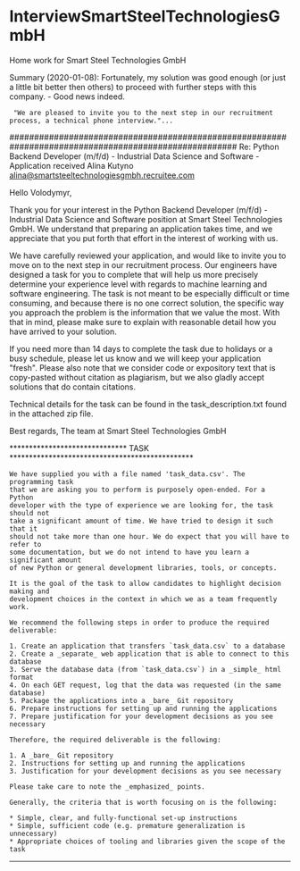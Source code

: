 # InterviewSmartSteelTechnologiesGmbH
Home work for Smart Steel Technologies GmbH

Summary (2020-01-08): 
     Fortunately, my solution was good enough (or just a little bit better then others) to proceed
     with further steps with this company. - Good news indeed.
     
     "We are pleased to invite you to the next step in our recruitment process, a technical phone interview."...
     
######################################################################################################
Re: Python Backend Developer (m/f/d) - Industrial Data Science and Software - Application received
Alina Kutyno <alina@smartsteeltechnologiesgmbh.recruitee.com>

Hello Volodymyr,

Thank you for your interest in the Python Backend Developer (m/f/d) - Industrial Data Science and Software position
at Smart Steel Technologies GmbH. We understand that preparing an application takes time, and we appreciate that
 you put forth that effort in the interest of working with us.

We have carefully reviewed your application, and would like to invite you to move on to the next step in our
recruitment process. Our engineers have designed a task for you to complete that will help us more precisely
determine your experience level with regards to machine learning and software engineering. The task is not meant to
be especially difficult or time consuming, and because there is no one correct solution, the specific way you approach
the problem is the information that we value the most. With that in mind, please make sure to explain with reasonable
detail how you have arrived to your solution.

If you need more than 14 days to complete the task due to holidays or a busy schedule, please let us know and we will
keep your application "fresh". Please also note that we consider code or expository text that is copy-pasted without
citation as plagiarism, but we also gladly accept solutions that do contain citations.

Technical details for the task can be found in the task_description.txt found in the attached zip file.

Best regards,
The team at Smart Steel Technologies GmbH

****************************** TASK  ***********************************************

    We have supplied you with a file named 'task_data.csv'. The programming task
    that we are asking you to perform is purposely open-ended. For a Python
    developer with the type of experience we are looking for, the task should not
    take a significant amount of time. We have tried to design it such that it
    should not take more than one hour. We do expect that you will have to refer to
    some documentation, but we do not intend to have you learn a significant amount
    of new Python or general development libraries, tools, or concepts.

    It is the goal of the task to allow candidates to highlight decision making and
    development choices in the context in which we as a team frequently work.

    We recommend the following steps in order to produce the required deliverable:

    1. Create an application that transfers `task_data.csv` to a database
    2. Create a _separate_ web application that is able to connect to this database
    3. Serve the database data (from `task_data.csv`) in a _simple_ html format
    4. On each GET request, log that the data was requested (in the same database)
    5. Package the applications into a _bare_ Git repository
    6. Prepare instructions for setting up and running the applications
    7. Prepare justification for your development decisions as you see necessary

    Therefore, the required deliverable is the following:

    1. A _bare_ Git repository
    2. Instructions for setting up and running the applications
    3. Justification for your development decisions as you see necessary

    Please take care to note the _emphasized_ points.

    Generally, the criteria that is worth focusing on is the following:

    * Simple, clear, and fully-functional set-up instructions
    * Simple, sufficient code (e.g. premature generalization is unnecessary)
    * Appropriate choices of tooling and libraries given the scope of the task
********************************************************************************************************************
